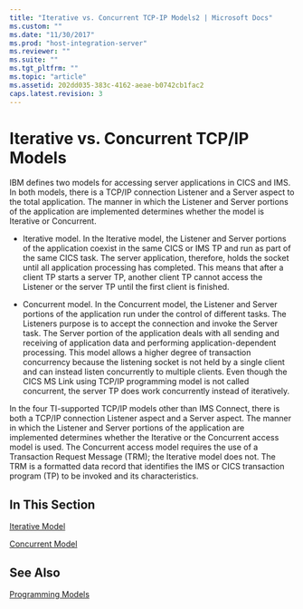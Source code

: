 ```yaml
---
title: "Iterative vs. Concurrent TCP-IP Models2 | Microsoft Docs"
ms.custom: ""
ms.date: "11/30/2017"
ms.prod: "host-integration-server"
ms.reviewer: ""
ms.suite: ""
ms.tgt_pltfrm: ""
ms.topic: "article"
ms.assetid: 202dd035-383c-4162-aeae-b0742cb1fac2
caps.latest.revision: 3
---
```

# Iterative vs. Concurrent TCP/IP Models
IBM defines two models for accessing server applications in CICS and IMS. In both models, there is a TCP/IP connection Listener and a Server aspect to the total application. The manner in which the Listener and Server portions of the application are implemented determines whether the model is Iterative or Concurrent.  
  
-   Iterative model. In the Iterative model, the Listener and Server portions of the application coexist in the same CICS or IMS TP and run as part of the same CICS task. The server application, therefore, holds the socket until all application processing has completed. This means that after a client TP starts a server TP, another client TP cannot access the Listener or the server TP until the first client is finished.  
  
-   Concurrent model. In the Concurrent model, the Listener and Server portions of the application run under the control of different tasks. The Listeners purpose is to accept the connection and invoke the Server task. The Server portion of the application deals with all sending and receiving of application data and performing application-dependent processing. This model allows a higher degree of transaction concurrency because the listening socket is not held by a single client and can instead listen concurrently to multiple clients. Even though the CICS MS Link using TCP/IP programming model is not called concurrent, the server TP does work concurrently instead of iteratively.  
  
 In the four TI-supported TCP/IP models other than IMS Connect, there is both a TCP/IP connection Listener aspect and a Server aspect. The manner in which the Listener and Server portions of the application are implemented determines whether the Iterative or the Concurrent access model is used. The Concurrent access model requires the use of a Transaction Request Message (TRM); the Iterative model does not. The TRM is a formatted data record that identifies the IMS or CICS transaction program (TP) to be invoked and its characteristics.  
  
## In This Section  
 [Iterative Model](../HIS2010/iterative-model2.md)  
  
 [Concurrent Model](../HIS2010/concurrent-model1.md)  
  
## See Also  
 [Programming Models](../HIS2010/programming-models1.md)